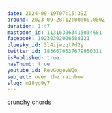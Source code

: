 ```yaml
---
date: 2024-09-19T07:15:39Z
around: 2023-09-28T12:00:00.000Z
duration: 1:47
mastodon_id: 113163063415034681
facebook: 10230302006688121
bluesky_id: 3l4ijwzqt7d2y
twitter_id: 1836670537679950311
isPublished: true
hasThumb: true
youtube_id: RevGogovWQo
subject: over the rainbow
slug: m18yg9y7
---
```

crunchy chords
